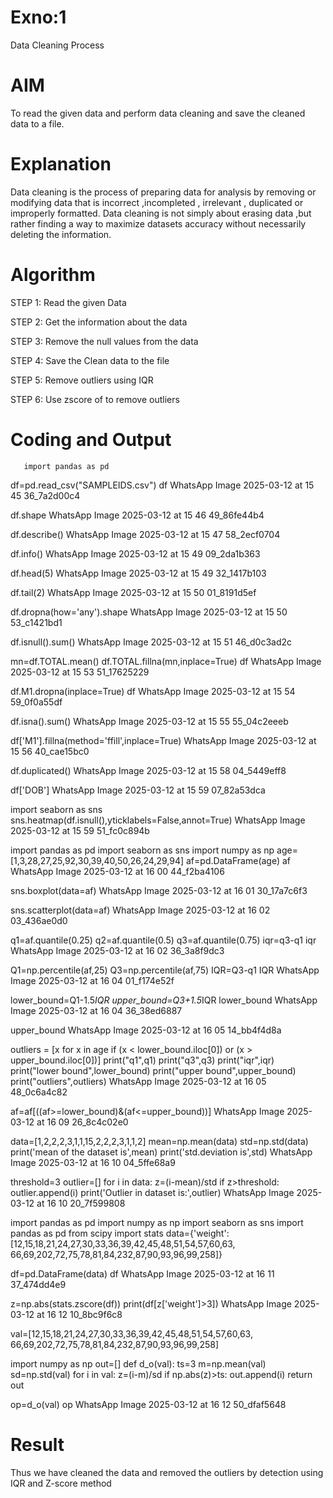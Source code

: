 # Exno:1
Data Cleaning Process

# AIM
To read the given data and perform data cleaning and save the cleaned data to a file.

# Explanation
Data cleaning is the process of preparing data for analysis by removing or modifying data that is incorrect ,incompleted , irrelevant , duplicated or improperly formatted. Data cleaning is not simply about erasing data ,but rather finding a way to maximize datasets accuracy without necessarily deleting the information.

# Algorithm
STEP 1: Read the given Data

STEP 2: Get the information about the data

STEP 3: Remove the null values from the data

STEP 4: Save the Clean data to the file

STEP 5: Remove outliers using IQR

STEP 6: Use zscore of to remove outliers

# Coding and Output
       import pandas as pd
df=pd.read_csv("SAMPLEIDS.csv")
df
WhatsApp Image 2025-03-12 at 15 45 36_7a2d00c4

df.shape
WhatsApp Image 2025-03-12 at 15 46 49_86fe44b4

df.describe()
WhatsApp Image 2025-03-12 at 15 47 58_2ecf0704

df.info()
WhatsApp Image 2025-03-12 at 15 49 09_2da1b363

df.head(5)
WhatsApp Image 2025-03-12 at 15 49 32_1417b103

df.tail(2)
WhatsApp Image 2025-03-12 at 15 50 01_8191d5ef

df.dropna(how='any').shape
WhatsApp Image 2025-03-12 at 15 50 53_c1421bd1

df.isnull().sum()
WhatsApp Image 2025-03-12 at 15 51 46_d0c3ad2c

mn=df.TOTAL.mean()
df.TOTAL.fillna(mn,inplace=True)
df
WhatsApp Image 2025-03-12 at 15 53 51_17625229

df.M1.dropna(inplace=True)
df
WhatsApp Image 2025-03-12 at 15 54 59_0f0a55df

df.isna().sum()
WhatsApp Image 2025-03-12 at 15 55 55_04c2eeeb

df['M1'].fillna(method='ffill',inplace=True)
WhatsApp Image 2025-03-12 at 15 56 40_cae15bc0

df.duplicated()
WhatsApp Image 2025-03-12 at 15 58 04_5449eff8

df['DOB']
WhatsApp Image 2025-03-12 at 15 59 07_82a53dca

import seaborn as sns
sns.heatmap(df.isnull(),yticklabels=False,annot=True)
WhatsApp Image 2025-03-12 at 15 59 51_fc0c894b

import pandas as pd
import seaborn as sns
import numpy as np
age=[1,3,28,27,25,92,30,39,40,50,26,24,29,94]
af=pd.DataFrame(age)
af
WhatsApp Image 2025-03-12 at 16 00 44_f2ba4106

sns.boxplot(data=af)
WhatsApp Image 2025-03-12 at 16 01 30_17a7c6f3

sns.scatterplot(data=af)
WhatsApp Image 2025-03-12 at 16 02 03_436ae0d0

q1=af.quantile(0.25)
q2=af.quantile(0.5)
q3=af.quantile(0.75)
iqr=q3-q1
iqr
WhatsApp Image 2025-03-12 at 16 02 36_3a8f9dc3

Q1=np.percentile(af,25)
Q3=np.percentile(af,75)
IQR=Q3-q1
IQR
WhatsApp Image 2025-03-12 at 16 04 01_f174e52f

lower_bound=Q1-1.5*IQR
upper_bound=Q3+1.5*IQR
lower_bound
WhatsApp Image 2025-03-12 at 16 04 36_38ed6887

upper_bound
WhatsApp Image 2025-03-12 at 16 05 14_bb4f4d8a

outliers = [x for x in age if (x < lower_bound.iloc[0]) or (x > upper_bound.iloc[0])]
print("q1",q1)
print("q3",q3)
print("iqr",iqr)
print("lower bound",lower_bound)
print("upper bound",upper_bound)
print("outliers",outliers)
WhatsApp Image 2025-03-12 at 16 05 48_0c6a4c82

af=af[((af>=lower_bound)&(af<=upper_bound))]
WhatsApp Image 2025-03-12 at 16 09 26_8c4c02e0

data=[1,2,2,2,3,1,1,15,2,2,2,3,1,1,2]
mean=np.mean(data)
std=np.std(data)
print('mean of the dataset is',mean)
print('std.deviation is',std)
WhatsApp Image 2025-03-12 at 16 10 04_5ffe68a9

threshold=3
outlier=[]
for i in data:
  z=(i-mean)/std
  if z>threshold:
    outlier.append(i)
    print('Outlier in dataset is:',outlier)
WhatsApp Image 2025-03-12 at 16 10 20_7f599808

import pandas as pd
import numpy as np
import seaborn as sns
import pandas as pd
from scipy import stats
data={'weight':[12,15,18,21,24,27,30,33,36,39,42,45,48,51,54,57,60,63,
                66,69,202,72,75,78,81,84,232,87,90,93,96,99,258]}

df=pd.DataFrame(data)
df
WhatsApp Image 2025-03-12 at 16 11 37_474dd4e9

z=np.abs(stats.zscore(df))
print(df[z['weight']>3])
WhatsApp Image 2025-03-12 at 16 12 10_8bc9f6c8

val=[12,15,18,21,24,27,30,33,36,39,42,45,48,51,54,57,60,63,
                66,69,202,72,75,78,81,84,232,87,90,93,96,99,258]


import numpy as np
out=[]
def d_o(val):
  ts=3
  m=np.mean(val)
  sd=np.std(val)
  for i in val:
    z=(i-m)/sd
    if np.abs(z)>ts:
      out.append(i)
  return out

op=d_o(val)
op
WhatsApp Image 2025-03-12 at 16 12 50_dfaf5648
# Result
Thus we have cleaned the data and removed the outliers by detection using IQR and Z-score method
